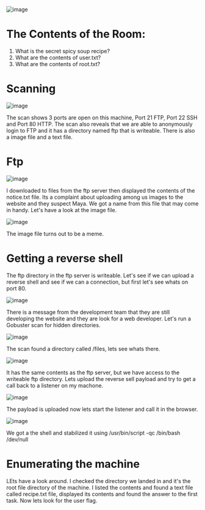 ![image](https://github.com/seanknght/CTF-Write-ups/assets/149443469/aa8efd83-8a6e-4266-a099-21357f0654fb)

# The Contents of the Room:

1. What is the secret spicy soup recipe?
2. What are the contents of user.txt?
3. What are the contents of root.txt?

# Scanning

![image](https://github.com/seanknght/CTF-Write-ups/assets/149443469/df99ef07-4598-4a28-8f0e-743655afa7cc)

The scan shows 3 ports are open on this machine, Port 21 FTP, Port 22 SSH and Port 80 HTTP. The scan also reveals that we are able to anonymously login to FTP and it has a directory named ftp that is writeable. There is also a image file and a text file.

# Ftp

![image](https://github.com/seanknght/CTF-Write-ups/assets/149443469/38a043a1-fca7-438a-83e2-fa6acba7a7f4)

I downloaded to files from the ftp server then displayed the contents of the notice.txt file. Its a complaint about uploading among us images to the website and they suspect Maya. We got a name from this file that may come in handy. Let's have a look at the image file.

![image](https://github.com/seanknght/CTF-Write-ups/assets/149443469/66a148d1-cb70-4569-9772-03b671a0b890)

The image file turns out to be a meme.

# Getting a reverse shell

The ftp directory in the ftp server is writeable. Let's see if we can upload a reverse shell and see if we can a connection, but first let's see whats on port 80.

![image](https://github.com/seanknght/CTF-Write-ups/assets/149443469/ba2962e8-52ab-4246-97fa-b373c0de87bb)

There is a message from the development team that they are still developing the website and they are look for a web developer. Let's run a Gobuster scan for hidden directories.

![image](https://github.com/seanknght/CTF-Write-ups/assets/149443469/91a85465-2c2b-47d5-a3a3-30986f63fea3)

The scan found a directory called /files, lets see whats there.

![image](https://github.com/seanknght/CTF-Write-ups/assets/149443469/8af77b57-b976-47c6-8803-e58ef56fd35a)

It has the same contents as the ftp server, but we have access to the writeable ftp directory. Lets upload the reverse sell payload and try to get a call back to a listener on my machone.

![image](https://github.com/seanknght/CTF-Write-ups/assets/149443469/5942cd22-11cc-4674-8613-0e514808eaba)

The payload is uploaded now lets start the listener and call it in the browser.

![image](https://github.com/seanknght/CTF-Write-ups/assets/149443469/142ceaff-4b33-41d2-86c4-30743374238c)

We got a the shell and stabilized it using /usr/bin/script -qc /bin/bash /dev/null

# Enumerating the machine

LEts have a look around. I checked the directory we landed in and it's the root file directory of the machine. I listed the contents and found a text file called recipe.txt file, displayed its contents and found the answer to the first task. Now lets look for the user flag.











